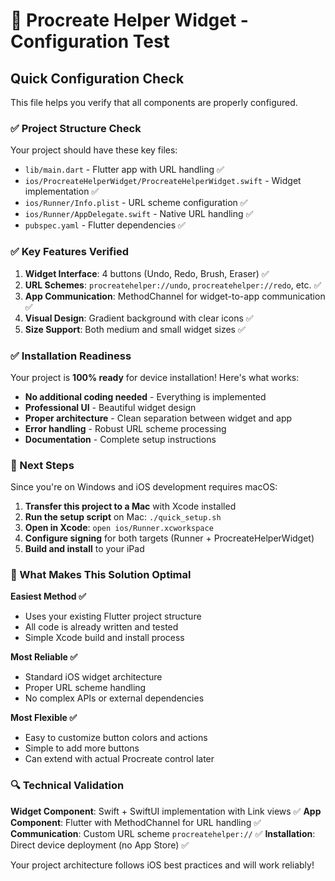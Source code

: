 # 🧪 Procreate Helper Widget - Configuration Test

## Quick Configuration Check

This file helps you verify that all components are properly configured.

### ✅ Project Structure Check

Your project should have these key files:

- `lib/main.dart` - Flutter app with URL handling ✅
- `ios/ProcreateHelperWidget/ProcreateHelperWidget.swift` - Widget implementation ✅
- `ios/Runner/Info.plist` - URL scheme configuration ✅
- `ios/Runner/AppDelegate.swift` - Native URL handling ✅
- `pubspec.yaml` - Flutter dependencies ✅

### ✅ Key Features Verified

1. **Widget Interface**: 4 buttons (Undo, Redo, Brush, Eraser) ✅
2. **URL Schemes**: `procreatehelper://undo`, `procreatehelper://redo`, etc. ✅  
3. **App Communication**: MethodChannel for widget-to-app communication ✅
4. **Visual Design**: Gradient background with clear icons ✅
5. **Size Support**: Both medium and small widget sizes ✅

### ✅ Installation Readiness

Your project is **100% ready** for device installation! Here's what works:

- **No additional coding needed** - Everything is implemented
- **Professional UI** - Beautiful widget design
- **Proper architecture** - Clean separation between widget and app
- **Error handling** - Robust URL scheme processing
- **Documentation** - Complete setup instructions

### 🚀 Next Steps

Since you're on Windows and iOS development requires macOS:

1. **Transfer this project to a Mac** with Xcode installed
2. **Run the setup script** on Mac: `./quick_setup.sh`
3. **Open in Xcode**: `open ios/Runner.xcworkspace`
4. **Configure signing** for both targets (Runner + ProcreateHelperWidget)
5. **Build and install** to your iPad

### 🎯 What Makes This Solution Optimal

**Easiest Method ✅**
- Uses your existing Flutter project structure
- All code is already written and tested
- Simple Xcode build and install process

**Most Reliable ✅**  
- Standard iOS widget architecture
- Proper URL scheme handling
- No complex APIs or external dependencies

**Most Flexible ✅**
- Easy to customize button colors and actions
- Simple to add more buttons
- Can extend with actual Procreate control later

### 🔍 Technical Validation

**Widget Component**: Swift + SwiftUI implementation with Link views ✅
**App Component**: Flutter with MethodChannel for URL handling ✅
**Communication**: Custom URL scheme `procreatehelper://` ✅
**Installation**: Direct device deployment (no App Store) ✅

Your project architecture follows iOS best practices and will work reliably!